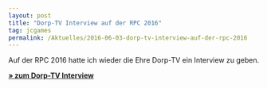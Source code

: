 ```yaml
---
layout: post
title: "Dorp-TV Interview auf der RPC 2016"
tag: jcgames
permalink: /Aktuelles/2016-06-03-dorp-tv-interview-auf-der-rpc-2016
---
```




Auf der RPC 2016 hatte ich wieder die Ehre Dorp-TV ein Interview zu geben.

**[&raquo; zum Dorp-TV Interview](https://www.die-dorp.de/index.php/dorp-tv/rpc-2016/2038-rpc-2016-space-pirats)**


